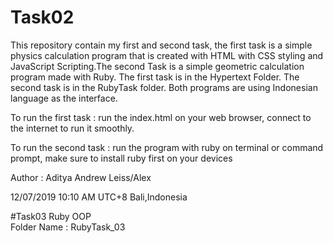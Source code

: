 # Task02
This repository contain my first and second task, the first task is a simple physics calculation program that is created with HTML with CSS styling and JavaScript Scripting.The second Task is a simple geometric calculation program made with Ruby.
The first task is in the Hypertext Folder.
The second task is in the RubyTask folder.
Both programs are using Indonesian language as the interface.

To run the first task : run the index.html on your web browser, connect to the internet to run it smoothly.

To run the second task : run the program with ruby on terminal or command prompt, make sure to install ruby first on your devices

Author : Aditya Andrew Leiss/Alex

12/07/2019 10:10 AM UTC+8 
Bali,Indonesia

#Task03
Ruby OOP  	
Folder Name : RubyTask_03
